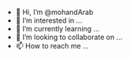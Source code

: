 - 👋 Hi, I’m @mohandArab
- 👀 I’m interested in ...
- 🌱 I’m currently learning ...
- 💞️ I’m looking to collaborate on ...
- 📫 How to reach me ...

<!---
mohandArab/mohandArab is a ✨ special ✨ repository because its `README.md` (this file) appears on your GitHub profile.
You can click the Preview link to take a look at your changes.
--->
